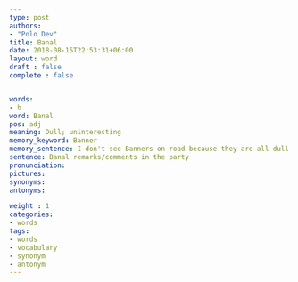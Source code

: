 ```yaml
---
type: post
authors:
- "Polo Dev"
title: Banal
date: 2018-08-15T22:53:31+06:00
layout: word
draft : false
complete : false


words:
- b
word: Banal
pos: adj
meaning: Dull; uninteresting
memory_keyword: Banner
memory_sentence: I don't see Banners on road because they are all dull & uninteresting
sentence: Banal remarks/comments in the party
pronunciation:
pictures:
synonyms:
antonyms:

weight : 1
categories:
- words
tags:
- words
- vocabulary
- synonym
- antonym
---
```

